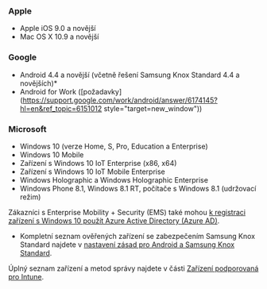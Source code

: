 

### <a name="apple"></a>Apple
  - Apple iOS 9.0 a novější
  - Mac OS X 10.9 a novější

### <a name="google"></a>Google
  - Android 4.4 a novější (včetně řešení Samsung Knox Standard 4.4 a novějších)*
  - Android for Work ([požadavky](https://support.google.com/work/android/answer/6174145?hl=en&ref_topic=6151012 style="target=new_window"))

### <a name="microsoft"></a>Microsoft
  - Windows 10 (verze Home, S, Pro, Education a Enterprise)
  - Windows 10 Mobile
  - Zařízení s Windows 10 IoT Enterprise (x86, x64)
  - Zařízení s Windows 10 IoT Mobile Enterprise
  - Windows Holographic a Windows Holographic Enterprise
  - Windows Phone 8.1, Windows 8.1 RT, počítače s Windows 8.1 (udržovací režim)

Zákazníci s Enterprise Mobility + Security (EMS) také mohou [k registraci zařízení s Windows 10 použít Azure Active Directory (Azure AD)](/intune-classic/deploy-use/set-up-windows-device-management-with-microsoft-intune#azure-active-directory-enrollment).

* Kompletní seznam ověřených zařízení se zabezpečením Samsung Knox Standard najdete v [nastavení zásad pro Android a Samsung Knox Standard](/intune-classic/android-policy-settings-in-microsoft-intune.md#supported-samsung-knox-standard-devices).

Úplný seznam zařízení a metod správy najdete v části [Zařízení podporovaná pro Intune](/intune/supported-devices-browsers#intune-supported-devices).
